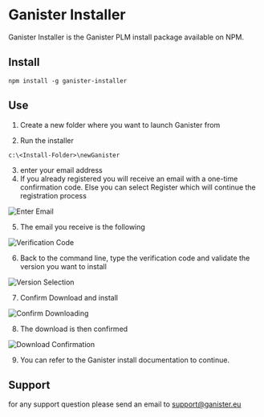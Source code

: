 # Ganister Installer

Ganister Installer is the Ganister PLM install package available on NPM.

## Install

```
npm install -g ganister-installer
```

## Use

1. Create a new folder where you want to launch Ganister from

2. Run the installer
```
c:\<Install-Folder>\newGanister
```
3. enter your email address
4. If you already registered you will receive an email with a one-time confirmation code. Else you can select Register which will continue the registration process

![Enter Email](https://github.com/YMA-MDL/ganister-installer/blob/master/assets/images/step2.png?raw=true "Enter Email")

5. The email you receive is the following 

![Verification Code](https://github.com/YMA-MDL/ganister-installer/blob/master/assets/images/verifCode.png?raw=true "Verification Code")

6. Back to the command line, type the verification code and validate the version you want to install

![Version Selection](https://github.com/YMA-MDL/ganister-installer/blob/master/assets/images/selectVersion.png?raw=true "Version Selection")

7. Confirm Download and install

![Confirm Downloading](https://github.com/YMA-MDL/ganister-installer/blob/master/assets/images/validDownload.png?raw=true "Confirm Downloading")

8. The download is then confirmed

![Download Confirmation](https://github.com/YMA-MDL/ganister-installer/blob/master/assets/images/downloadDone.png?raw=true "Download Confirmation")

9. You can refer to the Ganister install documentation to continue.

## Support

for any support question please send an email to [support@ganister.eu](support@ganister.eu)

